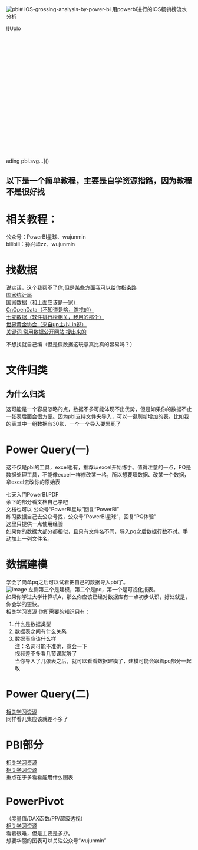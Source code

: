 ![pbi](https://github.com/user-attachments/assets/a8d47391-2f94-44e6-b940-9037d7bff74e)# iOS-grossing-analysis-by-power-bi
用powerbi进行的IOS畅销榜流水分析

![Uplo<?xml version="1.0" encoding="utf-8"?>
<!-- Generator: Adobe Illustrator 28.1.0, SVG Export Plug-In . SVG Version: 6.00 Build 0)  -->
<svg version="1.1" id="图层_1" xmlns="http://www.w3.org/2000/svg" xmlns:xlink="http://www.w3.org/1999/xlink" x="0px" y="0px"
	 viewBox="0 0 1280 800" style="enable-background:new 0 0 1280 800;" xml:space="preserve">
<style type="text/css">
	.st0{fill:url(#SVGID_1_);}
	.st1{fill:url(#SVGID_00000081623949429201242800000004808011686845804442_);}
	.st2{fill:url(#SVGID_00000121260107779706907600000004202017023425702811_);}
</style>
<linearGradient id="SVGID_1_" gradientUnits="userSpaceOnUse" x1="574.3123" y1="584.2" x2="769.1503" y2="246.7307">
	<stop  offset="4.475343e-07" style="stop-color:#BE831E"/>
	<stop  offset="1" style="stop-color:#D9A421"/>
</linearGradient>
<path class="st0" d="M727,607H617c-6.6,0-12-5.4-12-12V235c0-6.6,5.4-12,12-12h110c6.6,0,12,5.4,12,12v360
	C739,601.6,733.6,607,727,607z"/>
<linearGradient id="SVGID_00000116951541065929807210000014135569221208195458_" gradientUnits="userSpaceOnUse" x1="515.7219" y1="594.2514" x2="666.8612" y2="332.4705">
	<stop  offset="4.475343e-07" style="stop-color:#E1B026"/>
	<stop  offset="1" style="stop-color:#ECCD48"/>
</linearGradient>
<path style="fill:url(#SVGID_00000116951541065929807210000014135569221208195458_);" d="M642,607H541c-6.6,0-12-5.4-12-12V331
	c0-6.6,5.4-12,12-12h101c6.6,0,12,5.4,12,12v264C654,601.6,648.6,607,642,607z"/>
<linearGradient id="SVGID_00000181051789941355006720000006993570112663705741_" gradientUnits="userSpaceOnUse" x1="458.3816" y1="605.6019" x2="567.318" y2="416.9185">
	<stop  offset="2.131116e-07" style="stop-color:#F1DA5F"/>
	<stop  offset="1" style="stop-color:#F3E179"/>
</linearGradient>
<path style="fill:url(#SVGID_00000181051789941355006720000006993570112663705741_);" d="M562,607h-98c-6.6,0-12-5.4-12-12V427
	c0-6.6,5.4-12,12-12h98c6.6,0,12,5.4,12,12v168C574,601.6,568.6,607,562,607z"/>
</svg>
ading pbi.svg…]()


## 以下是一个简单教程，主要是自学资源指路，因为教程不是很好找

# 相关教程：
公众号：PowerBI星球、wujunmin<br>
bilibili：孙兴华zz、wujunmin

# 找数据
说实话，这个我帮不了你,但是某些方面我可以给你指条路<br>
[国家统计局](https://www.stats.gov.cn/)<br>
[国家数据（和上面应该是一家）](https://data.stats.gov.cn/)<br>
[CnOpenData（不知道是啥，瞎找的）](https://www.cnopendata.com/all-data)<br>
[七麦数据（软件排行榜相关，我用的那个）](https://www.qimai.cn/)<br>
[世界黄金协会（来自up主小Lin说）](https://china.gold.org/)<br>
[关键词 常用数据公开网站 搜出来的](https://www.zhihu.com/tardis/bd/art/128508857?source_id=1001)<br>
<p>不想找就自己编（但是假数据这玩意真比真的容易吗？）</p>

# 文件归类
## 为什么归类
这可能是一个容易忽略的点，数据不多可能体现不出优势，但是如果你的数据不止一张表后面会很方便。因为pbi支持文件夹导入，可以一键刷新增加的表。比如我的表其中一组数据有30张，一个一个导入要累死了
# Power Query(一)
这不仅是pbi的工具，excel也有，推荐从excel开始练手。值得注意的一点，PQ是数据处理工具，不能像excel一样修改某一格，所以想要填数据、改某一个数据，拿excel去改你的原始表

七天入门PowerBI.PDF<br>
余下的部分看文档自己学吧<br>
文档也可以 公众号“PowerBI星球”回复“PowerBI”<br>
练习数据自己去公众号找，公众号“PowerBI星球”，回复“PQ体验”<br>
这里只提供一点使用经验<br>
如果你的数据大部分都相似，且只有文件名不同，导入pq之后数据行数不对。手动加上一列文件名。

# 数据建模
学会了简单pq之后可以试着把自己的数据导入pbi了。<br>
![image](https://github.com/user-attachments/assets/3ab1f909-3321-44bf-9252-7e560eecf11a)
左侧第三个是建模，第二个是pq，第一个是可视化报表。<br>
如果你学过大学计算机A，那么你应该已经对数据库有一点初步认识，好处就是，你会学的更快。<br>
[相关学习资源](https://www.bilibili.com/video/BV1tf4y117Sh/)
你所需要的知识只有：<br>
1. 什么是数据类型<br>
2. 数据表之间有什么关系<br>
3. 数据表应该什么样<br>
注：名词可能不准确，意会一下<br>
视频差不多看几节课就够了<br>
当你导入了几张表之后，就可以看看数据建模了，建模可能会跟着pq部分一起改<br>

# Power Query(二)
[相关学习资源](https://www.bilibili.com/video/BV1oa4y1j75e/)<br>
同样看几集应该就差不多了
# PBI部分
[相关学习资源](https://www.bilibili.com/video/BV1W54y1i7dE/)<br>
[相关学习资源](https://www.bilibili.com/video/BV1r54y1i75n/)<br>
重点在于多看看能用什么图表

# PowerPivot
（度量值/DAX函数/PP/超级透视）<br>
[相关学习资源](https://www.bilibili.com/video/BV1YE411E7p3/)<br>
看着很难，但是主要是多抄。<br>
想要华丽的图表可以关注公众号“wujunmin”
